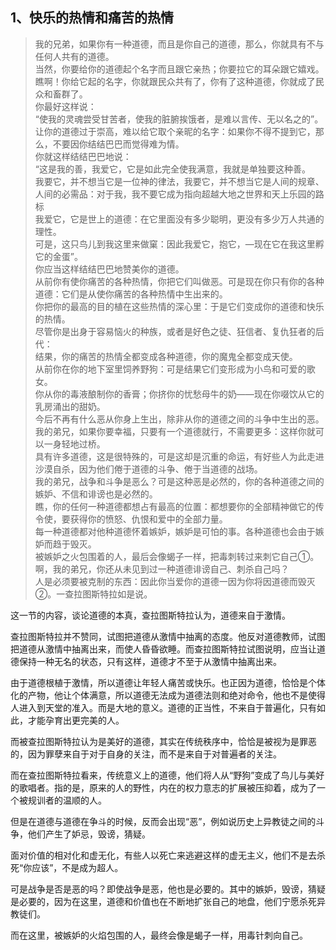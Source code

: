 <h2>1、快乐的热情和痛苦的热情</h2><blockquote data-pid="fzOuiH9F">我的兄弟，如果你有一种道德，而且是你自己的道德，那么，你就具有不与任何人共有的道德。<br>当然，你要给你的道德起个名字而且跟它亲热；你要拉它的耳朵跟它嬉戏。<br>瞧啊！你给它起的名字，你就跟民众共有了，你有了这种道德，你就成了民众和畜群了。<br>你最好这样说：<br>“使我的灵魂尝受甘苦者，使我的脏腑挨饿者，是难以言传、无以名之的”。<br>让你的道德过于崇高，难以给它取个亲昵的名字：如果你不得不提到它，那么，不要因你结结巴巴而觉得难为情。<br>你就这样结结巴巴地说：<br>“这是我的善，我爱它，它是如此完全使我满意，我就是单独要这种善。<br>我要它，并不想当它是一位神的律法，我要它，并不想当它是人间的规章、人间的必需品：对于我，我不要它成为指向超越大地之世界和天上乐园的路标<br>我爱它，它是世上的道德：在它里面没有多少聪明，更没有多少万人共通的理性。<br>可是，这只鸟儿到我这里来做窠：因此我爱它，抱它，—现在它在我这里孵它的金蛋”。<br>你应当这样结结巴巴地赞美你的道德。<br>从前你有使你痛苦的各种热情，你把它们叫做恶。可是现在你只有你的各种道德：它们是从使你痛苦的各种热情中生出来的。<br>你把你的最高的目的植在这些热情的深心里：于是它们变成你的道德和快乐的热情。<br>尽管你是出身于容易恼火的种族，或者是好色之徒、狂信者、复仇狂者的后代：<br>结果，你的痛苦的热情全都变成各种道德，你的魔鬼全都变成天使。<br>从前你在你的地下室里饲养野狗：可是结果它们变形成为小鸟和可爱的歌女。<br>你从你的毒液酿制你的香膏；你挤你的忧愁母牛的奶——现在你啜饮从它的乳房涌出的甜奶。<br>今后不再有什么恶从你身上生出，除非从你的道德之间的斗争中生出的恶。<br>我的弟兄，如果你要幸福，只要有一个道德就行，不需要更多：这样你就可以一身轻地过桥。<br>具有许多道德，这是很特殊的，可是这却是沉重的命运，有好些人为此走进沙漠自杀，因为他们倦于道德的斗争、倦于当道德的战场。<br>我的弟兄，战争和斗争是恶么？可是这种恶是必然的，你的各种道德之间的嫉妒、不信和诽谤也是必然的。<br>瞧，你的任何一种道德都想占有最高的位置：都想要你的全部精神做它的传令使，要获得你的愤怒、仇恨和爱中的全部力量。<br>每一种道德都对他种道德怀着嫉妒，嫉妒是可怕的事。各种道德也会由于嫉妒而趋于毁灭。<br>被嫉妒之火包围着的人，最后会像蝎子一样，把毒刺转过来刺它自己①。<br>啊，我的弟兄，你还从未见到过一种道德诽谤自己、刺杀自己吗？<br>人是必须要被克制的东西：因此你当爱你的道德一因为你将因道德而毁灭②。一查拉图斯特拉如是说。</blockquote><p data-pid="G6QFGMzX">这一节的内容，谈论道德的本真，查拉图斯特拉认为，道德来自于激情。</p><p data-pid="O5jo8DqF">查拉图斯特拉并不赞同，试图把道德从激情中抽离的态度。他反对道德教师，试图把道德从激情中抽离出来，而使人昏昏欲睡。而查拉图斯特拉试图说明，应当让道德保持一种无名的状态，只有这样，道德才不至于从激情中抽离出来。</p><p data-pid="AMmGS1N5">由于道德根植于激情，所以道德让年轻人痛苦或快乐。也正因为道德，恰恰是个体化的产物，他让个体满意，所以道德无法成为道德法则和绝对命令，他也不是使得人进入到天堂的准入。而是大地的意义。道德的正当性，不来自于普遍化，只有如此，才能孕育出更完美的人。</p><p data-pid="CPdP_5GS">而被查拉图斯特拉认为是美好的道德，其实在传统秩序中，恰恰是被视为是罪恶的，因为罪孽来自于对于自身的关注，而不是来自于对普遍者的关注。</p><p data-pid="ihhv8MKx">而在查拉图斯特拉看来，传统意义上的道德，他们将人从“野狗”变成了鸟儿与美好的歌唱者。指的是，原来的人的野性，内在的权力意志的扩展被压抑着，成为了一个被规训者的温顺的人。</p><p data-pid="uOutqOw-">但是在道德与道德在争斗的时候，反而会出现“恶”，例如说历史上异教徒之间的斗争，他们产生了妒忌，毁谤，猜疑。</p><p data-pid="TP72bvZs">面对价值的相对化和虚无化，有些人以死亡来逃避这样的虚无主义，他们不是去杀死“你应该”，不是成为超人。</p><p data-pid="MW3Up6bI">可是战争是否是恶的吗？即使战争是恶，他也是必要的。其中的嫉妒，毁谤，猜疑是必要的，因为在这里，道德和价值也在不断地扩张自己的地盘，他们宁愿杀死异教徒们。</p><p data-pid="HvOMn2jq">而在这里，被嫉妒的火焰包围的人，最终会像是蝎子一样，用毒针刺向自己。</p><p></p><p></p><p></p><p></p><p></p><p></p><p></p><p></p><p></p><p></p><p></p><p></p><p></p><p></p>
